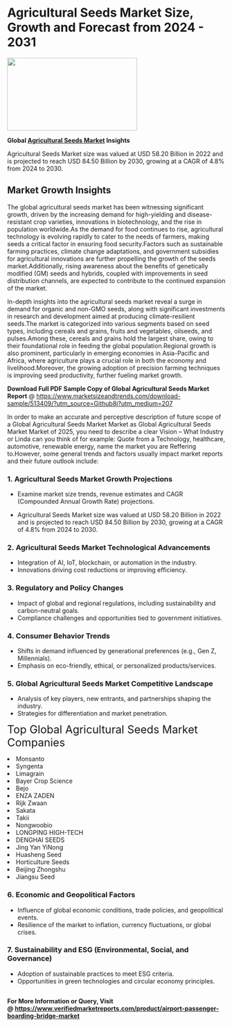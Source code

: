 <H1>Agricultural Seeds Market Size, Growth and Forecast from 2024 - 2031</H1><img class="aligncenter size-medium wp-image-584254" src="https://thirdeyenews.in/wp-content/uploads/2024/09/Global-Market-Research-300x168.jpeg" alt="" width="300" height="168" /><p><strong>Global&nbsp;<a href="https://www.marketsizeandtrends.com/download-sample/513409/?utm_source=Github8j?utm_medium=207">Agricultural Seeds Market</a> Insights</strong></p><p>Agricultural Seeds Market size was valued at USD 58.20 Billion in 2022 and is projected to reach USD 84.50 Billion by 2030, growing at a CAGR of 4.8% from 2024 to 2030.</p><p><h2>Market Growth Insights</h2> <p>The global agricultural seeds market has been witnessing significant growth, driven by the increasing demand for high-yielding and disease-resistant crop varieties, innovations in biotechnology, and the rise in population worldwide.As the demand for food continues to rise, agricultural technology is evolving rapidly to cater to the needs of farmers, making seeds a critical factor in ensuring food security.Factors such as sustainable farming practices, climate change adaptations, and government subsidies for agricultural innovations are further propelling the growth of the seeds market.Additionally, rising awareness about the benefits of genetically modified (GM) seeds and hybrids, coupled with improvements in seed distribution channels, are expected to contribute to the continued expansion of the market.</p> <p>In-depth insights into the agricultural seeds market reveal a surge in demand for organic and non-GMO seeds, along with significant investments in research and development aimed at producing climate-resilient seeds.The market is categorized into various segments based on seed types, including cereals and grains, fruits and vegetables, oilseeds, and pulses.Among these, cereals and grains hold the largest share, owing to their foundational role in feeding the global population.Regional growth is also prominent, particularly in emerging economies in Asia-Pacific and Africa, where agriculture plays a crucial role in both the economy and livelihood.Moreover, the growing adoption of precision farming techniques is improving seed productivity, further fueling market growth.</p> <p><span class=""><strong>Download Full PDF Sample Copy of Global Agricultural Seeds Market Report</strong> @ <a href="https://www.marketsizeandtrends.com/download-sample/513409/?utm_source=Github8j?utm_medium=207" target="_blank">https://www.marketsizeandtrends.com/download-sample/513409/?utm_source=Github8j?utm_medium=207</a></span></p><p>In order to make an accurate and perceptive description of future scope of a Global&nbsp;Agricultural Seeds Market Market as Global&nbsp;Agricultural Seeds Market Market of 2025, you need to describe a clear Vision &ndash; What Industry or Linda can you think of for example: Quote from a Technology, healthcare, automotive, renewable energy, name the market you are Reffering to.However, some general trends and factors usually impact market reports and their future outlook include:</p><h3>1.&nbsp;<strong>Agricultural Seeds Market Growth Projections</strong></h3><ul><li>Examine market size trends, revenue estimates and CAGR (Compounded Annual Growth Rate) projections.</li><li><p>Agricultural Seeds Market size was valued at USD 58.20 Billion in 2022 and is projected to reach USD 84.50 Billion by 2030, growing at a CAGR of 4.8% from 2024 to 2030.</p></li></ul><h3>2.&nbsp;<strong>Agricultural Seeds Market Technological Advancements</strong></h3><ul><li>Integration of AI, IoT, blockchain, or automation in the industry.</li><li>Innovations driving cost reductions or improving efficiency.</li></ul><h3>3.&nbsp;<strong>Regulatory and Policy Changes</strong></h3><ul><li>Impact of global and regional regulations, including sustainability and carbon-neutral goals.</li><li>Compliance challenges and opportunities tied to government initiatives.</li></ul><h3>4.&nbsp;<strong>Consumer Behavior Trends</strong></h3><ul><li>Shifts in demand influenced by generational preferences (e.g., Gen Z, Millennials).</li><li>Emphasis on eco-friendly, ethical, or personalized products/services.</li></ul><h3>5.&nbsp;<strong>Global Agricultural Seeds Market Competitive Landscape</strong></h3><ul><li>Analysis of key players, new entrants, and partnerships shaping the industry.</li><li>Strategies for differentiation and market penetration.</li></ul><p data-pm-slice="1 1 []"><span style="color: inherit; font-family: inherit; font-size: 25px;">Top Global Agricultural Seeds Market Companies</span></p><div class="" data-test-id=""><p><li>Monsanto</li><li> Syngenta</li><li> Limagrain</li><li> Bayer Crop Science</li><li> Bejo</li><li> ENZA ZADEN</li><li> Rijk Zwaan</li><li> Sakata</li><li> Takii</li><li> Nongwoobio</li><li> LONGPING HIGH-TECH</li><li> DENGHAI SEEDS</li><li> Jing Yan YiNong</li><li> Huasheng Seed</li><li> Horticulture Seeds</li><li> Beijing Zhongshu</li><li> Jiangsu Seed</li></p></div><h3>6.&nbsp;<strong>Economic and Geopolitical Factors</strong></h3><ul><li>Influence of global economic conditions, trade policies, and geopolitical events.</li><li>Resilience of the market to inflation, currency fluctuations, or global crises.</li></ul><h3>7.&nbsp;<strong>Sustainability and ESG (Environmental, Social, and Governance)</strong></h3><ul><li>Adoption of sustainable practices to meet ESG criteria.</li><li>Opportunities in green technologies and circular economy principles.</li></ul><h2><strong style="font-size: 14px;">For More Information or Query, Visit @&nbsp;</strong><a style="background-color: #ffffff; font-size: 14px;" href="https://www.marketsizeandtrends.com/report/agricultural-seeds-market/" target="_blank">https://www.verifiedmarketreports.com/product/airport-passenger-boarding-bridge-market</a></h2>